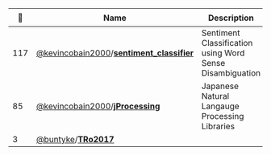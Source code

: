 |:star2: | Name | Description | 🌍|
|---|---|---|---|
|117|[@kevincobain2000](https://github.com/kevincobain2000)/[**sentiment_classifier**](https://github.com/kevincobain2000/sentiment_classifier)|Sentiment Classification using Word Sense Disambiguation||
|85|[@kevincobain2000](https://github.com/kevincobain2000)/[**jProcessing**](https://github.com/kevincobain2000/jProcessing)|Japanese Natural Langauge Processing Libraries||
|3|[@buntyke](https://github.com/buntyke)/[**TRo2017**](https://github.com/buntyke/TRo2017)|||

